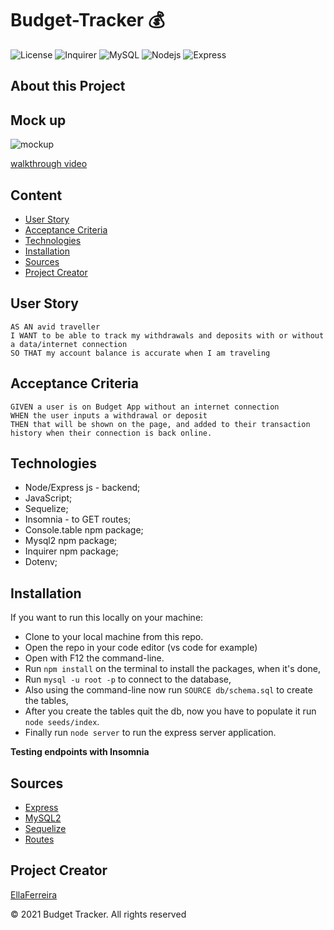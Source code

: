 # Budget-Tracker 💰 

![License](https://img.shields.io/github/license/EllaFerreira/Note-Taker)
![Inquirer](https://img.shields.io/badge/Package-Dotenv-red.svg)
![MySQL](https://img.shields.io/badge/AppWith-MySQL-purple.svg)
![Nodejs](https://img.shields.io/badge/AppWith-NodeJS-blue.svg)
![Express](https://img.shields.io/badge/AppWith-ExpressJS-orange.svg)

## About this Project
## Mock up

![mockup]()

[walkthrough video]()

## Content

- [User Story](#user-story)
- [Acceptance Criteria](#acceptance-criteria)
- [Technologies](#technologies)
- [Installation](#Installation)
- [Sources](#sources)
- [Project Creator](#project-creator)

## User Story
```
AS AN avid traveller
I WANT to be able to track my withdrawals and deposits with or without a data/internet connection
SO THAT my account balance is accurate when I am traveling

```
## Acceptance Criteria
```
GIVEN a user is on Budget App without an internet connection
WHEN the user inputs a withdrawal or deposit
THEN that will be shown on the page, and added to their transaction history when their connection is back online.
```


## Technologies

- Node/Express js - backend;
- JavaScript;
- Sequelize;
- Insomnia - to GET routes;
- Console.table npm package;
- Mysql2 npm package;
- Inquirer npm package;
- Dotenv;

## Installation
If you want to run this locally on your machine:

- Clone to your local machine from this repo.
- Open the repo in your code editor (vs code for example)
- Open with F12 the command-line.
- Run `npm install` on the terminal to install the packages, when it's done,
- Run `mysql -u root -p` to connect to the database,
- Also using the command-line now run `SOURCE db/schema.sql` to create the tables, 
- After you create the tables quit the db, now you have to populate it run `node seeds/index`.
- Finally run `node server` to run the express server application.

**Testing endpoints with Insomnia**


## Sources

- [Express](https://expressjs.com/en/starter/hello-world.html)
- [MySQL2](https://www.npmjs.com/package/mysql2)
- [Sequelize](https://www.npmjs.com/package/sequelize)
- [Routes](https://www.katalon.com/resources-center/blog/api-testing-tips/)

## Project Creator

[EllaFerreira](https://github.com/EllaFerreira)

© 2021 Budget Tracker. All rights reserved